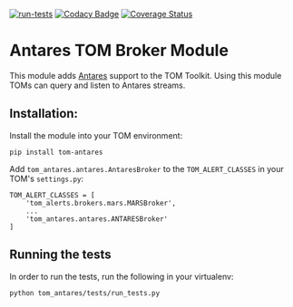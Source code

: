 [![run-tests](https://github.com/TOMToolkit/tom_antares/actions/workflows/run-tests.yml/badge.svg)](https://github.com/TOMToolkit/tom_antares/actions/workflows/run-tests.yml)
[![Codacy Badge](https://app.codacy.com/project/badge/Grade/6812def88cd5479ab4b833eedd52217f)](https://www.codacy.com/gh/TOMToolkit/tom_antares/dashboard?utm_source=github.com&amp;utm_medium=referral&amp;utm_content=TOMToolkit/tom_antares&amp;utm_campaign=Badge_Grade)
[![Coverage Status](https://coveralls.io/repos/github/TOMToolkit/tom_antares/badge.svg?branch=main)](https://coveralls.io/github/TOMToolkit/tom_antares?branch=main)

# Antares TOM Broker Module

This module adds [Antares](https://antares.noao.edu/) support to the TOM
Toolkit. Using this module TOMs can query and listen to Antares streams.

## Installation:

Install the module into your TOM environment:

    pip install tom-antares

Add `tom_antares.antares.AntaresBroker` to the `TOM_ALERT_CLASSES` in your TOM's
`settings.py`:

    TOM_ALERT_CLASSES = [
        'tom_alerts.brokers.mars.MARSBroker',
        ...
        'tom_antares.antares.ANTARESBroker'
    ]

## Running the tests

In order to run the tests, run the following in your virtualenv:

`python tom_antares/tests/run_tests.py`
